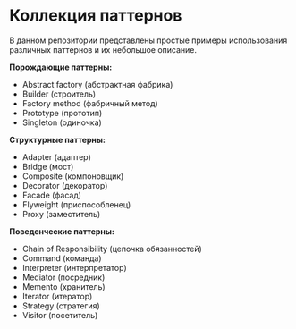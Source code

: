 # Коллекция паттернов

В данном репозитории представлены простые примеры использования различных паттернов и их небольшое описание.

**Порождающие паттерны:**
* Abstract factory (абстрактная фабрика)
* Builder (строитель)
* Factory method (фабричный метод)
* Prototype (прототип)
* Singleton (одиночка)

**Структурные паттерны:**
* Adapter (адаптер)
* Bridge (мост)
* Composite (компоновщик)
* Decorator (декоратор)
* Facade (фасад)
* Flyweight (приспособленец)
* Proxy (заместитель)

**Поведенческие паттерны:**
* Chain of Responsibility (цепочка обязанностей)
* Command (команда)
* Interpreter (интерпретатор)
* Mediator (посредник)
* Memento (хранитель)
* Iterator (итератор)
* Strategy (стратегия)
* Visitor (посетитель)
